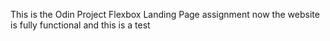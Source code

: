 This is the Odin Project Flexbox Landing Page assignment now the website is fully functional and this is a test